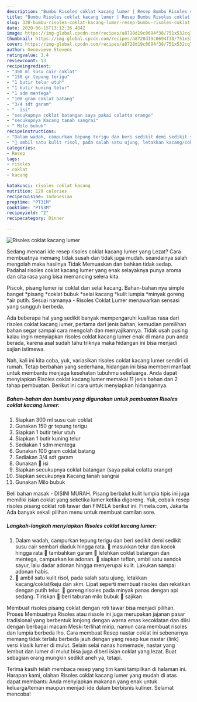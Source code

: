 ```yaml
---
description: "Bumbu Risoles coklat kacang lumer | Resep Bumbu Risoles coklat kacang lumer Yang Enak dan Simpel"
title: "Bumbu Risoles coklat kacang lumer | Resep Bumbu Risoles coklat kacang lumer Yang Enak dan Simpel"
slug: 338-bumbu-risoles-coklat-kacang-lumer-resep-bumbu-risoles-coklat-kacang-lumer-yang-enak-dan-simpel
date: 2020-06-15T13:12:26.484Z
image: https://img-global.cpcdn.com/recipes/a8728d19c0694f38/751x532cq70/risoles-coklat-kacang-lumer-foto-resep-utama.jpg
thumbnail: https://img-global.cpcdn.com/recipes/a8728d19c0694f38/751x532cq70/risoles-coklat-kacang-lumer-foto-resep-utama.jpg
cover: https://img-global.cpcdn.com/recipes/a8728d19c0694f38/751x532cq70/risoles-coklat-kacang-lumer-foto-resep-utama.jpg
author: Genevieve Stevens
ratingvalue: 3.4
reviewcount: 13
recipeingredient:
- "300 ml susu cair coklat"
- "150 gr tepung terigu"
- "1 butir telur utuh"
- "1 butir kuning telur"
- "1 sdm mentega"
- "100 gram coklat batang"
- "3/4 sdt garam"
- "  isi"
- "secukupnya coklat batangan saya pakai colatta orange"
- "secukupnya Kacang tanah sangrai"
- " Milo bubuk"
recipeinstructions:
- "Dalam wadah, campurkan tepung terigu dan beri sedikit demi sedikit susu cair sembari diaduk hingga rata. 🍫 masukkan telur dan kocok hingga rata 🍫 tambahkan garam 🍫 lelehkan coklat batangan dan mentega, campurkan ke adonan. 🍫 siapkan teflon, ambil satu sendok sayur, lalu dadar adonan hingga menyerupai kulit. Lakukan sampai adonan habis."
- "🍫 ambil satu kulit risol, pada salah satu ujung, letakkan kacang/coklat/keju dan skm. Lipat seperti membuat risoles dan rekatkan dengan putih telur. 🍫 goreng risoles pada minyak panas dengan api sedang. Tiriskan 🍫 beri taburan milo bubuk 🍫 sajikan"
categories:
- Resep
tags:
- risoles
- coklat
- kacang

katakunci: risoles coklat kacang 
nutrition: 129 calories
recipecuisine: Indonesian
preptime: "PT31M"
cooktime: "PT53M"
recipeyield: "2"
recipecategory: Dinner

---
```



![Risoles coklat kacang lumer](https://img-global.cpcdn.com/recipes/a8728d19c0694f38/751x532cq70/risoles-coklat-kacang-lumer-foto-resep-utama.jpg)

Sedang mencari ide resep risoles coklat kacang lumer yang Lezat? Cara membuatnya memang tidak susah dan tidak juga mudah. seandainya salah mengolah maka hasilnya Tidak Memuaskan dan bahkan tidak sedap. Padahal risoles coklat kacang lumer yang enak selayaknya punya aroma dan cita rasa yang bisa memancing selera kita.

Piscok, pisang lumer isi coklat dan selai kacang. Bahan-bahan nya simple banget *pisang *coklat bubuk *selai kacang *kulit lumpia *minyak goreng *air putih. Sesuai namanya - Risoles Coklat Lumer menawarkan sensasi yang sungguh berbeda.

Ada beberapa hal yang sedikit banyak mempengaruhi kualitas rasa dari risoles coklat kacang lumer, pertama dari jenis bahan, kemudian pemilihan bahan segar sampai cara mengolah dan menyajikannya. Tidak usah pusing kalau ingin menyiapkan risoles coklat kacang lumer enak di mana pun anda berada, karena asal sudah tahu triknya maka hidangan ini bisa menjadi sajian istimewa.


Nah, kali ini kita coba, yuk, variasikan risoles coklat kacang lumer sendiri di rumah. Tetap berbahan yang sederhana, hidangan ini bisa memberi manfaat untuk membantu menjaga kesehatan tubuhmu sekeluarga. Anda dapat menyiapkan Risoles coklat kacang lumer memakai 11 jenis bahan dan 2 tahap pembuatan. Berikut ini cara untuk menyiapkan hidangannya.

<!--inarticleads1-->

##### Bahan-bahan dan bumbu yang digunakan untuk pembuatan Risoles coklat kacang lumer:

1. Siapkan 300 ml susu cair coklat
1. Gunakan 150 gr tepung terigu
1. Siapkan 1 butir telur utuh
1. Siapkan 1 butir kuning telur
1. Sediakan 1 sdm mentega
1. Gunakan 100 gram coklat batang
1. Sediakan 3/4 sdt garam
1. Gunakan  🌰 isi
1. Siapkan secukupnya coklat batangan (saya pakai colatta orange)
1. Siapkan secukupnya Kacang tanah sangrai
1. Gunakan  Milo bubuk


Beli bahan masak - DISINI MURAH. Pisang berbalut kulit lumpia tipis ini juga memiliki isian coklat yang seketika lumer ketika digoreng. Yuk, cobaik resep risoles pisang coklat roti tawar dari FIMELA berikut ini. Fimela.com, Jakarta Ada banyak sekali pilihan menu untuk membuat camilan sore. 

<!--inarticleads2-->

##### Langkah-langkah menyiapkan Risoles coklat kacang lumer:

1. Dalam wadah, campurkan tepung terigu dan beri sedikit demi sedikit susu cair sembari diaduk hingga rata. 🍫 masukkan telur dan kocok hingga rata 🍫 tambahkan garam 🍫 lelehkan coklat batangan dan mentega, campurkan ke adonan. 🍫 siapkan teflon, ambil satu sendok sayur, lalu dadar adonan hingga menyerupai kulit. Lakukan sampai adonan habis.
1. 🍫 ambil satu kulit risol, pada salah satu ujung, letakkan kacang/coklat/keju dan skm. Lipat seperti membuat risoles dan rekatkan dengan putih telur. 🍫 goreng risoles pada minyak panas dengan api sedang. Tiriskan 🍫 beri taburan milo bubuk 🍫 sajikan


Membuat risoles pisang coklat dengan roti tawar bisa menjadi pilihan. Proses Membuatnya Risoles atau rissole ini juga merupakan jajanan pasar tradisional yang berbentuk lonjong dengan warna emas kecoklatan dan diisi dengan berbagai macam Meski terlihat mirip, namun cara membuat risoles dan lumpia berbeda lho. Cara membuat  Resep nastar coklat ini sebenarnya memang tidak terlalu berbeda jauh dengan yang resep kue nastar (link) versi klasik lumer di mulut. Selain selai nanas homemade, nastar yang lembut dan lumer di mulut bisa juga diberi isian coklat yang lezat. Buat sebagian orang mungkin sedikit aneh ya, tetapi. 

Terima kasih telah membaca resep yang tim kami tampilkan di halaman ini. Harapan kami, olahan Risoles coklat kacang lumer yang mudah di atas dapat membantu Anda menyiapkan makanan yang enak untuk keluarga/teman maupun menjadi ide dalam berbisnis kuliner. Selamat mencoba!

